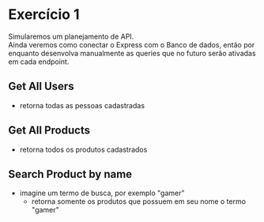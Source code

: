 # Exercício 1
Simularemos um planejamento de API. <br>
Ainda veremos como conectar o Express com o Banco de dados, então por enquanto desenvolva manualmente as queries que no futuro serão ativadas em cada endpoint.

## Get All Users
- retorna todas as pessoas cadastradas

## Get All Products
- retorna todos os produtos cadastrados

## Search Product by name
- imagine um termo de busca, por exemplo "gamer"
  - retorna somente os produtos que possuem em seu nome o termo "gamer"
